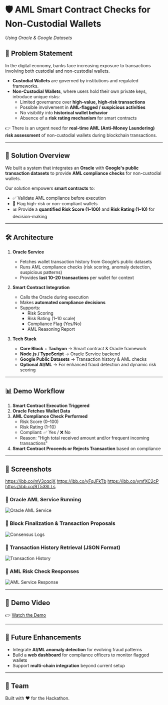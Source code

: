 
# 🛡️ AML Smart Contract Checks for Non-Custodial Wallets  
*Using Oracle & Google Datasets*  

## 📌 Problem Statement  
In the digital economy, banks face increasing exposure to transactions involving both custodial and non-custodial wallets.  

- **Custodial Wallets** are governed by institutions and regulated frameworks.  
- **Non-Custodial Wallets**, where users hold their own private keys, introduce unique risks:  
  - Limited governance over **high-value, high-risk transactions**  
  - Possible involvement in **AML-flagged / suspicious activities**  
  - No visibility into **historical wallet behavior**  
  - Absence of a **risk rating mechanism** for smart contracts  

👉 There is an urgent need for **real-time AML (Anti-Money Laundering) risk assessment** of non-custodial wallets during blockchain transactions.  

---

## 🎯 Solution Overview  
We built a system that integrates an **Oracle** with **Google's public transaction datasets** to provide **AML compliance checks** for non-custodial wallets.  

Our solution empowers **smart contracts** to:  
- ✅ Validate AML compliance before execution  
- 🚩 Flag high-risk or non-compliant wallets  
- 📊 Provide a **quantified Risk Score (1–100)** and **Risk Rating (1–10)** for decision-making  

---

## 🛠️ Architecture  

1. **Oracle Service**  
   - Fetches wallet transaction history from Google’s public datasets  
   - Runs AML compliance checks (risk scoring, anomaly detection, suspicious patterns)  
   - Provides **last 10–20 transactions** per wallet for context  

2. **Smart Contract Integration**  
   - Calls the Oracle during execution  
   - Makes **automated compliance decisions**  
   - Supports:  
     - Risk Scoring  
     - Risk Rating (1–10 scale)  
     - Compliance Flag (Yes/No)  
     - AML Reasoning Report  

3. **Tech Stack**  
   - **Core Block** + **Tachyon** → Smart contract & Oracle framework  
   - **Node.js / TypeScript** → Oracle Service backend  
   - **Google Public Datasets** → Transaction history & AML checks  
   - **Optional AI/ML** → For enhanced fraud detection and dynamic risk scoring  

---

## 📊 Demo Workflow  

1. **Smart Contract Execution Triggered**  
2. **Oracle Fetches Wallet Data**  
3. **AML Compliance Check Performed**  
   - Risk Score (0–100)  
   - Risk Rating (1–10)  
   - Compliant: ✅ Yes / ❌ No  
   - Reason: "High total received amount and/or frequent incoming transactions"  
4. **Smart Contract Proceeds or Rejects Transaction** based on compliance  

---

## 📸 Screenshots  

https://ibb.co/mV3cqcjX
https://ibb.co/yFqJFkTb
https://ibb.co/ymfXC2cP
https://ibb.co/RT53SLLs

### 🔹 Oracle AML Service Running  
![Oracle AML Service](https://ibb.co/RT53SLLs)  

### 🔹 Block Finalization & Transaction Proposals  
![Consensus Logs](https://ibb.co/mV3cqcjX)  

### 🔹 Transaction History Retrieval (JSON Format)  
![Transaction History](https://ibb.co/ymfXC2cP)  

### 🔹 AML Risk Check Responses  
![AML Service Response](https://ibb.co/RT53SLLs)  

---

## 🎥 Demo Video  
👉 [Watch the Demo](https://www.youtube.com/watch?v=DsJ8I6n6XgE)  

---

## 🚀 Future Enhancements  
- Integrate **AI/ML anomaly detection** for evolving fraud patterns  
- Build a **web dashboard** for compliance officers to monitor flagged wallets  
- Support **multi-chain integration** beyond current setup  

---

## 👥 Team  
Built with ❤️ for the Hackathon.  
